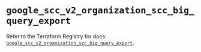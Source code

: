# `google_scc_v2_organization_scc_big_query_export`

Refer to the Terraform Registry for docs: [`google_scc_v2_organization_scc_big_query_export`](https://registry.terraform.io/providers/hashicorp/google-beta/6.9.0/docs/resources/google_scc_v2_organization_scc_big_query_export).
